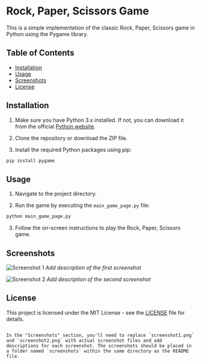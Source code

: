 # Rock, Paper, Scissors Game

This is a simple implementation of the classic Rock, Paper, Scissors game in Python using the Pygame library.

## Table of Contents

- [Installation](#installation)
- [Usage](#usage)
- [Screenshots](#screenshots)
- [License](#license)

## Installation

1. Make sure you have Python 3.x installed. If not, you can download it from the official [Python website](https://www.python.org/downloads/).

2. Clone the repository or download the ZIP file.

3. Install the required Python packages using pip:

```bash
pip install pygame
```

## Usage

1. Navigate to the project directory.

2. Run the game by executing the `main_game_page.py` file:

```bash
python main_game_page.py
```

3. Follow the on-screen instructions to play the Rock, Paper, Scissors game.

## Screenshots

![Screenshot 1](screenshots/screenshot1.png)
*Add description of the first screenshot*

![Screenshot 2](screenshots/screenshot2.png)
*Add description of the second screenshot*

## License

This project is licensed under the MIT License - see the [LICENSE](LICENSE) file for details.
```

In the "Screenshots" section, you'll need to replace `screenshot1.png` and `screenshot2.png` with actual screenshot files and add descriptions for each screenshot. The screenshots should be placed in a folder named `screenshots` within the same directory as the README file.
